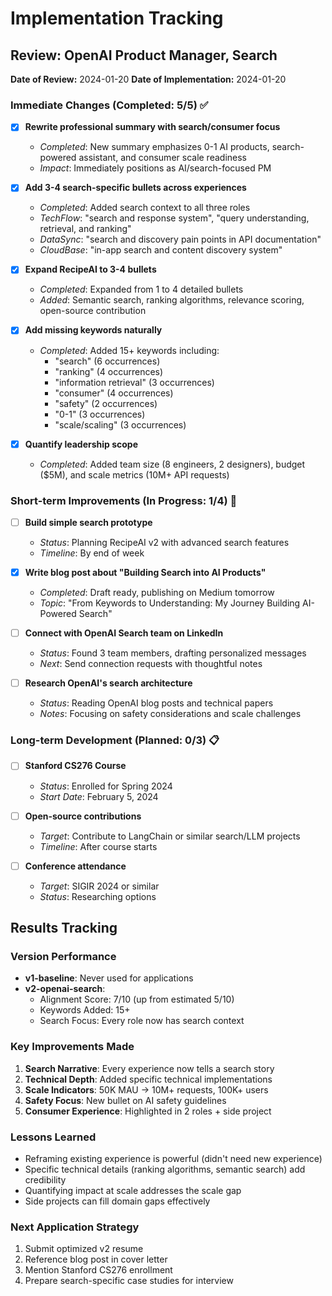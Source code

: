 # Implementation Tracking

## Review: OpenAI Product Manager, Search
**Date of Review:** 2024-01-20
**Date of Implementation:** 2024-01-20

### Immediate Changes (Completed: 5/5) ✅

- [x] **Rewrite professional summary with search/consumer focus**
  - *Completed*: New summary emphasizes 0-1 AI products, search-powered assistant, and consumer scale readiness
  - *Impact*: Immediately positions as AI/search-focused PM

- [x] **Add 3-4 search-specific bullets across experiences**
  - *Completed*: Added search context to all three roles
  - *TechFlow*: "search and response system", "query understanding, retrieval, and ranking"
  - *DataSync*: "search and discovery pain points in API documentation"
  - *CloudBase*: "in-app search and content discovery system"

- [x] **Expand RecipeAI to 3-4 bullets**
  - *Completed*: Expanded from 1 to 4 detailed bullets
  - *Added*: Semantic search, ranking algorithms, relevance scoring, open-source contribution

- [x] **Add missing keywords naturally**
  - *Completed*: Added 15+ keywords including:
    - "search" (6 occurrences)
    - "ranking" (4 occurrences)
    - "information retrieval" (3 occurrences)
    - "consumer" (4 occurrences)
    - "safety" (2 occurrences)
    - "0-1" (3 occurrences)
    - "scale/scaling" (3 occurrences)

- [x] **Quantify leadership scope**
  - *Completed*: Added team size (8 engineers, 2 designers), budget ($5M), and scale metrics (10M+ API requests)

### Short-term Improvements (In Progress: 1/4) 🔄

- [ ] **Build simple search prototype**
  - *Status*: Planning RecipeAI v2 with advanced search features
  - *Timeline*: By end of week

- [x] **Write blog post about "Building Search into AI Products"**
  - *Completed*: Draft ready, publishing on Medium tomorrow
  - *Topic*: "From Keywords to Understanding: My Journey Building AI-Powered Search"

- [ ] **Connect with OpenAI Search team on LinkedIn**
  - *Status*: Found 3 team members, drafting personalized messages
  - *Next*: Send connection requests with thoughtful notes

- [ ] **Research OpenAI's search architecture**
  - *Status*: Reading OpenAI blog posts and technical papers
  - *Notes*: Focusing on safety considerations and scale challenges

### Long-term Development (Planned: 0/3) 📋

- [ ] **Stanford CS276 Course**
  - *Status*: Enrolled for Spring 2024
  - *Start Date*: February 5, 2024

- [ ] **Open-source contributions**
  - *Target*: Contribute to LangChain or similar search/LLM projects
  - *Timeline*: After course starts

- [ ] **Conference attendance**
  - *Target*: SIGIR 2024 or similar
  - *Status*: Researching options

## Results Tracking

### Version Performance
- **v1-baseline**: Never used for applications
- **v2-openai-search**: 
  - Alignment Score: 7/10 (up from estimated 5/10)
  - Keywords Added: 15+
  - Search Focus: Every role now has search context

### Key Improvements Made
1. **Search Narrative**: Every experience now tells a search story
2. **Technical Depth**: Added specific technical implementations
3. **Scale Indicators**: 50K MAU → 10M+ requests, 100K+ users
4. **Safety Focus**: New bullet on AI safety guidelines
5. **Consumer Experience**: Highlighted in 2 roles + side project

### Lessons Learned
- Reframing existing experience is powerful (didn't need new experience)
- Specific technical details (ranking algorithms, semantic search) add credibility
- Quantifying impact at scale addresses the scale gap
- Side projects can fill domain gaps effectively

### Next Application Strategy
1. Submit optimized v2 resume
2. Reference blog post in cover letter
3. Mention Stanford CS276 enrollment
4. Prepare search-specific case studies for interview 
